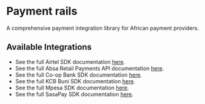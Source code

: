 # Payment rails

A comprehensive payment integration library for African payment providers.

## Available Integrations

- See the full Airtel SDK documentation [here](airtel/README.md).
- See the full Absa Retail Payments API documentation [here](absa/README.md).
- See the full Co-op Bank SDK documentation [here](coop/README.md).
- See the full KCB Buni SDK documentation [here](kcb/README.md).
- See the full Mpesa SDK documentation [here](mpesa/README.md).
- See the full SasaPay SDK documentation [here](sasapay/README.md).